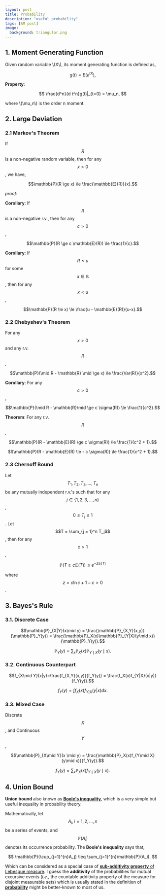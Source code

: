 ```yaml
---
layout: post
title: Probability
description: "useful probability"
tags: [AM post]
image:
  background: triangular.png
---
```



## 1. Moment Generating Function

Given random variable \\(X\\), its moment generating function is defined as,

$$
g(t) = E(e^{tX}),
$$

**Property**: 

$$
\frac{d^n}{d t^n}g(t)|_{t=0} = \mu_n,
$$

where \\(\mu_n\\) is the order n moment.


## 2. Large Deviation

### 2.1 Markov's Theorem
If $$R$$ is a non-negative random variable, then for any $$x >0 $$, we have,

$$\mathbb{P}(R \ge x) \le \frac{\mathbb{E}(R)}{x}.$$

_proof_: 


**Corollary**: If $$R$$ is a non-negative r.v., then for any $$c > 0$$,

$$\mathbb{P}(R \ge c \mathbb{E}(R)) \le \frac{1}{c}.$$


**Corollary**: If $$R \le u$$ for some $$u \in \mathbb{R}$$, then for any $$x < u$$,

$$\mathbb{P}(R \le x) \le \frac{u - \mathbb{E}(R)}{u-x}.$$

### 2.2 Chebyshev's Theorem
For any $$x > 0$$ and any r.v. $$R$$,

$$\mathbb{P}(\mid R - \mathbb{R} \mid \ge x) \le \frac{Var(R)}{x^2}.$$

**Corollary**: For any $$c > 0$$,

$$\mathbb{P}(\mid R - \mathbb{R}\mid \ge c \sigma(R)) \le \frac{1}{c^2}.$$

**Theorem**: For any r.v. $$R$$,

$$\mathbb{P}(R - \mathbb{E}(R) \ge c \sigma(R)) \le \frac{1}{c^2 + 1}.$$

$$\mathbb{P}(R - \mathbb{E}(R) \le - c \sigma(R)) \le \frac{1}{c^2 + 1}.$$

### 2.3 Chernoff Bound
Let $$T_1, T_2, T_3, ..., T_n$$ be any mutually independent r.v.'s such that for any $$j \in \{1,2,3,...,n\}$$, $$0 \le T_j \le 1$$. Let $$T = \sum_{j = 1}^n T_j$$, then for any $$c > 1$$,

$$\mathbb{P}(T \ge c \mathbb{E}(T)) \le e^{-z\mathbb{E}(T)}$$

where $$z = c \ln c + 1 - c > 0$$.


## 3. Bayes's Rule

### 3.1. Discrete Case

$$\mathbb{P}_{X|Y}(x\mid y) = \frac{\mathbb{P}_{X,Y}(x,y)}{\mathbb{P}_Y(y)} = \frac{\mathbb{P}_X(x)\mathbb{P}_{Y|X}(y\mid x)}{\mathbb{P}_Y(y)}.$$

$$ \mathbb{P}_Y(y) = \sum_{x}\mathbb{P}_X(x)\mathbb{P}_{Y\mid X}(y \mid x).$$

### 3.2. Continuous Counterpart

$$f_{X\mid Y}(x|y)=\frac{f_{X,Y}(x,y)}{f_Y(y)} = \frac{f_X(x)f_{Y|X}(x|y)}{f_Y(y)}.$$

$$f_Y(y) = \int f_X(x)f_{Y|X}(y|x) dx.$$

### 3.3. Mixed Case 
Discrete $$X$$, and Continuous $$Y$$,

$$\mathbb{P}_{X\mid Y}(x \mid y) = \frac{\mathbb{P}_X(x)f_{Y\mid X}(y\mid x)}{f_Y(y)}.$$

$$f_Y(y) = \sum_{x} \mathbb{P}_{X}(x) f_{Y\mid X}(y\mid x).$$

## 4. Union Bound

**Union bound** also known as [**Boole's inequality**](https://en.wikipedia.org/wiki/Boole%27s_inequality), which is a very simple but useful inequality in probability theory. 

Mathematically, let $$A_i,i=1,2,...,n$$ be a series of events, and $$\mathbb{P}(A_i)$$ denotes its occurrence probability. The **Boole's inequality** says that,

$$
\mathbb{P}(\cup_{j=1}^{n}A_j) \leq \sum_{j=1}^{n}\mathbb{P}(A_i).
$$

Which can be considered as a special case of [**sub-additivity property** of Lebesgue measure](http://math.stackexchange.com/questions/71605/proof-of-subadditivity-of-the-lebesgue-measure). I guess the **additivity** of the probabilities for mutual excursive events (_i.e._, the countable additivity property of the measure for disjoint measurable sets) which is usually stated in the definition of [**probability**](https://en.wikipedia.org/wiki/Probability) might be better-known to most of us.



  


